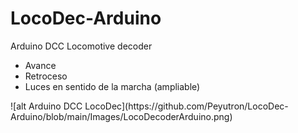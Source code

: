 # LocoDec-Arduino
Arduino DCC Locomotive decoder
<ul>
  <li>Avance</li>
  <li>Retroceso</li>
  <li>Luces en sentido de la marcha (ampliable)</li>
</ul>  
![alt Arduino DCC LocoDec](https://github.com/Peyutron/LocoDec-Arduino/blob/main/Images/LocoDecoderArduino.png)

